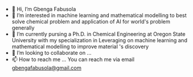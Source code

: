- 👋 Hi, I’m Gbenga Fabusola
- 👀 I’m interested in machine learning and mathematical modelling to best solve chemical problem and application of AI for world's problem generally
- 🌱 I’m currently pursing a Ph.D. in Chemical Engineering at Oregon State University with my specialization in Leveraging on machine learning and mathematical modelling to improve material 's discovery
- 💞️ I’m looking to collaborate on ...
- 📫 How to reach me ... You can reach me via email gbengafabusola@gmail.com

<!---
Fabuloski/Fabuloski is a ✨ special ✨ repository because its `README.md` (this file) appears on your GitHub profile.
You can click the Preview link to take a look at your changes.
--->

